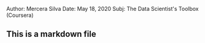 Author: Mercera Silva
Date: May 18, 2020
Subj: The Data Scientist's Toolbox (Coursera)

## This is a markdown file 

